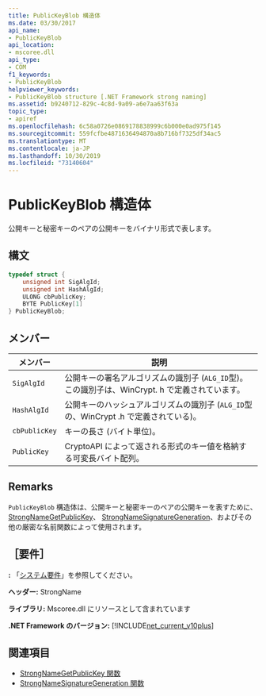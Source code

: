 ```yaml
---
title: PublicKeyBlob 構造体
ms.date: 03/30/2017
api_name:
- PublicKeyBlob
api_location:
- mscoree.dll
api_type:
- COM
f1_keywords:
- PublicKeyBlob
helpviewer_keywords:
- PublicKeyBlob structure [.NET Framework strong naming]
ms.assetid: b9240712-829c-4c8d-9a09-a6e7aa63f63a
topic_type:
- apiref
ms.openlocfilehash: 6c58a0726e0869178838999c6b000e0ad975f145
ms.sourcegitcommit: 559fcfbe4871636494870a8b716bf7325df34ac5
ms.translationtype: MT
ms.contentlocale: ja-JP
ms.lasthandoff: 10/30/2019
ms.locfileid: "73140604"
---
```

# <a name="publickeyblob-structure"></a>PublicKeyBlob 構造体
公開キーと秘密キーのペアの公開キーをバイナリ形式で表します。  
  
## <a name="syntax"></a>構文  
  
```cpp  
typedef struct {  
    unsigned int SigAlgId;  
    unsigned int HashAlgId;  
    ULONG cbPublicKey;  
    BYTE PublicKey[1]  
} PublicKeyBlob;   
```  
  
## <a name="members"></a>メンバー  
  
|メンバー|説明|  
|------------|-----------------|  
|`SigAlgId`|公開キーの署名アルゴリズムの識別子 (`ALG_ID`型)。この識別子は、WinCrypt. h で定義されています。|  
|`HashAlgId`|公開キーのハッシュアルゴリズムの識別子 (`ALG_ID`型の、WinCrypt .h で定義されている)。|  
|`cbPublicKey`|キーの長さ (バイト単位)。|  
|`PublicKey`|CryptoAPI によって返される形式のキー値を格納する可変長バイト配列。|  
  
## <a name="remarks"></a>Remarks  
 `PublicKeyBlob` 構造体は、公開キーと秘密キーのペアの公開キーを表すために、 [StrongNameGetPublicKey](strongnamegetpublickey-function.md)、 [StrongNameSignatureGeneration](strongnamesignaturegeneration-function.md)、およびその他の厳密な名前関数によって使用されます。  
  
## <a name="requirements"></a>［要件］  
 **:** 「[システム要件](../../get-started/system-requirements.md)」を参照してください。  
  
 **ヘッダー:** StrongName  
  
 **ライブラリ:** Mscoree.dll にリソースとして含まれています  
  
 **.NET Framework のバージョン:** [!INCLUDE[net_current_v10plus](../../../../includes/net-current-v10plus-md.md)]  
  
## <a name="see-also"></a>関連項目

- [StrongNameGetPublicKey 関数](strongnamegetpublickey-function.md)
- [StrongNameSignatureGeneration 関数](strongnamesignaturegeneration-function.md)
